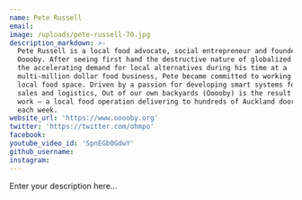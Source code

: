 ```yaml
---
name: Pete Russell
email:
image: /uploads/pete-russell-70.jpg
description_markdown: >-
  Pete Russell is a local food advocate, social entrepreneur and founder of
  Ooooby. After seeing first hand the destructive nature of globalized food and
  the accelerating demand for local alternatives during his time at a
  multi-million dollar food business, Pete became committed to working in the
  local food space. Driven by a passion for developing smart systems for food
  sales and logistics, Out of our own backyards (Ooooby) is the result of his
  work – a local food operation delivering to hundreds of Auckland doorsteps
  each week.
website_url: 'https://www.ooooby.org'
twitter: 'https://twitter.com/ohmpo'
facebook:
youtube_video_id: 'SpnEGb0GdwY'
github_username:
instagram:
---
```


Enter your description here...
